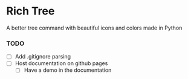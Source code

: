 # Rich Tree
 A better tree command with beautiful icons and colors made in Python

### TODO

- [ ] Add .gitignore parsing
- [ ] Host documentation on github pages
  - [ ] Have a demo in the documentation

<!-- ### Completed Column ✓
- [x] Completed task title   -->